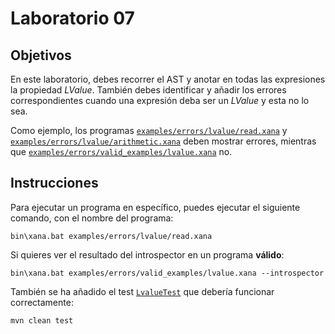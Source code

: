 # Laboratorio 07

## Objetivos

En este laboratorio, debes recorrer el AST y anotar en todas las expresiones la propiedad _LValue_.
También debes identificar y añadir los errores correspondientes cuando una expresión deba ser un _LValue_ y esta no lo sea.

Como ejemplo, los programas [`examples/errors/lvalue/read.xana`](../../examples/errors/lvalue/read.xana) y [`examples/errors/lvalue/arithmetic.xana`](../../examples/errors/lvalue/arithmetic.xana) deben mostrar errores,
mientras que [`examples/errors/valid_examples/lvalue.xana`](../../examples/errors/valid_examples/lvalue.xana) no.

## Instrucciones

Para ejecutar un programa en específico, puedes ejecutar el siguiente comando, con el nombre del programa:

```
bin\xana.bat examples/errors/lvalue/read.xana
```

Si quieres ver el resultado del introspector en un programa **válido**:

```
bin\xana.bat examples/errors/valid_examples/lvalue.xana --introspector
```

También se ha añadido el test [`LvalueTest`](../../src/test/java/es/uniovi/dlp/visitor/semantic/LvalueTest.java) que debería funcionar correctamente:

```
mvn clean test
```
